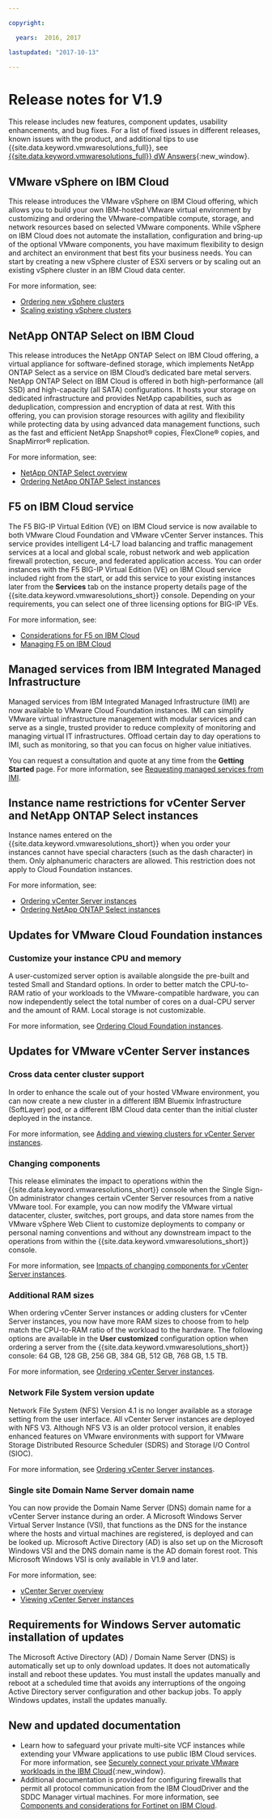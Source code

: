 ```yaml
---

copyright:

  years:  2016, 2017

lastupdated: "2017-10-13"

---
```


# Release notes for V1.9

This release includes new features, component updates, usability enhancements, and bug fixes. For a list of fixed issues in different releases, known issues with the product, and additional tips to use {{site.data.keyword.vmwaresolutions_full}}, see [{{site.data.keyword.vmwaresolutions_full}} dW Answers](https://developer.ibm.com/answers/topics/cloudvmw/){:new_window}.

## VMware vSphere on IBM Cloud

This release introduces the VMware vSphere on IBM Cloud offering, which allows you to build your own IBM-hosted VMware virtual environment by customizing and ordering the VMware-compatible compute, storage, and network resources based on selected VMware components. While vSphere on IBM Cloud does not automate the installation, configuration and bring-up of the optional VMware components, you have maximum flexibility to design and architect an environment that best fits your business needs. You can start by creating a new vSphere cluster of ESXi servers or by scaling out an existing vSphere cluster in an IBM Cloud data center.

For more information, see:
* [Ordering new vSphere clusters](../vsphere/vs_orderinginstances.html)
* [Scaling existing vSphere clusters](../vsphere/vs_scalingexistingclusters.html)

## NetApp ONTAP Select on IBM Cloud

This release introduces the NetApp ONTAP Select on IBM Cloud offering, a virtual appliance for software-defined storage, which implements NetApp ONTAP Select as a service on IBM Cloud’s dedicated bare metal servers. NetApp ONTAP Select on IBM Cloud is offered in both high-performance (all SSD) and high-capacity (all SATA) configurations.
It hosts your storage on dedicated infrastructure and provides NetApp capabilities, such as deduplication, compression and encryption of data at rest. With this offering, you can provision storage resources with agility and flexibility while protecting data by using advanced data management functions, such as the fast and efficient NetApp Snapshot® copies, FlexClone® copies, and SnapMirror® replication.

For more information, see:
* [NetApp ONTAP Select overview](../netapp/np_netappoverview.html#netapp-ontap-select-overview)
* [Ordering NetApp ONTAP Select instances](../netapp/np_orderinginstances.html#ordering-netapp-ontap-select-instances)

## F5 on IBM Cloud service

The F5 BIG-IP Virtual Edition (VE) on IBM Cloud service is now available to both VMware Cloud Foundation and VMware vCenter Server instances. This service provides intelligent L4-L7 load balancing and traffic management services at a local and global scale, robust network and web application firewall protection, secure, and federated application access.
You can order instances with the F5 BIG-IP Virtual Edition (VE) on IBM Cloud service included right from the start, or add this service to your existing instances later from the **Services** tab on the instance property details page of the {{site.data.keyword.vmwaresolutions_short}} console. Depending on your requirements, you can select one of three licensing options for BIG-IP VEs.

For more information, see:
* [Considerations for F5 on IBM Cloud](../services/f5_considerations.html#components-and-considerations-for-f5-on-ibm-cloud)
* [Managing F5 on IBM Cloud](../services/managing_f5.html#managing-f5-on-ibm-cloud)

## Managed services from IBM Integrated Managed Infrastructure

Managed services from IBM Integrated Managed Infrastructure (IMI) are now available to VMware Cloud Foundation instances. IMI can simplify VMware virtual infrastructure management with modular services and can serve as a single, trusted provider to reduce complexity of monitoring and managing virtual IT infrastructures. Offload certain day to day operations to IMI, such as monitoring, so that you can focus on higher value initiatives.

You can request a consultation and quote at any time from the **Getting Started** page.
For more information, see [Requesting managed services from IMI](../services/managing_imi.html#requesting-managed-services-from-imi).

## Instance name restrictions for vCenter Server and NetApp ONTAP Select instances

Instance names entered on the {{site.data.keyword.vmwaresolutions_short}} when you order your instances cannot have special characters (such as the dash character) in them. Only alphanumeric characters are allowed. This restriction does not apply to Cloud Foundation instances.

For more information, see:
* [Ordering vCenter Server instances](../vcenter/vc_orderinginstance.html)
* [Ordering NetApp ONTAP Select instances](../netapp/np_orderinginstances.html)

## Updates for VMware Cloud Foundation instances

### Customize your instance CPU and memory

A user-customized server option is available alongside the pre-built and tested Small and Standard options. In order to better match the CPU-to-RAM ratio of your workloads to the VMware-compatible hardware, you can now independently select the total number of cores on a dual-CPU server and the amount of RAM. Local storage is not customizable.

For more information, see [Ordering Cloud Foundation instances](../sddc/sd_orderinginstance.html).

## Updates for VMware vCenter Server instances

### Cross data center cluster support

In order to enhance the scale out of your hosted VMware environment, you can now create a new cluster in a different IBM Bluemix Infrastructure (SoftLayer) pod, or a different IBM Cloud data center than the initial cluster deployed in the instance.

For more information, see [Adding and viewing clusters for vCenter Server instances](../vcenter/vc_addingviewingclusters.html).

### Changing components

This release eliminates the impact to operations within the {{site.data.keyword.vmwaresolutions_short}} console when the Single Sign-On administrator changes certain vCenter Server resources from a native VMware tool. For example, you can now modify the VMware virtual datacenter, cluster, switches, port groups, and data store names from the VMware vSphere Web Client to customize deployments to company or personal naming conventions and without any downstream impact to the operations from within the {{site.data.keyword.vmwaresolutions_short}} console.

For more information, see [Impacts of changing components for vCenter Server instances](../vcenter/vcenter_chg_impact.html).

### Additional RAM sizes

When ordering vCenter Server instances or adding clusters for vCenter Server instances, you now have more RAM sizes to choose from to help match the CPU-to-RAM ratio of the workload to the hardware. The following options are available in the **User customized** configuration option when ordering a server from the {{site.data.keyword.vmwaresolutions_short}} console: 64 GB, 128 GB, 256 GB, 384 GB, 512 GB, 768 GB, 1.5 TB.

For more information, see [Ordering vCenter Server instances](../vcenter/vc_orderinginstance.html).

### Network File System version update

Network File System (NFS) Version 4.1 is no longer available as a storage setting from the user interface. All vCenter Server instances are deployed with NFS V3. Although NFS V3 is an older protocol version, it enables enhanced features on VMware environments with support for VMware Storage Distributed Resource Scheduler (SDRS) and Storage I/O Control (SIOC).

For more information, see [Ordering vCenter Server instances](../vcenter/vc_orderinginstance.html).

### Single site Domain Name Server domain name

You can now provide the Domain Name Server (DNS) domain name for a vCenter Server instance during an order. A Microsoft Windows Server Virtual Server Instance (VSI), that functions as the DNS for the instance where the hosts and virtual machines are registered, is deployed and can be looked up. Microsoft Active Directory (AD) is also set up on the Microsoft Windows VSI and the DNS domain name is the AD domain forest root. This Microsoft Windows VSI is only available in V1.9 and later.

For more information, see:
* [vCenter Server overview](../vcenter/vc_vcenterserveroverview.html)
* [Viewing vCenter Server instances](../vcenter/vc_viewinginstances.html)

## Requirements for Windows Server automatic installation of updates

The Microsoft Active Directory (AD) / Domain Name Server (DNS) is automatically set up to only download updates. It does not automatically install and reboot these updates. You must install the updates manually and reboot at a scheduled time that avoids any interruptions of the ongoing Active Directory server configuration and other backup jobs. To apply Windows updates, install the updates manually.

## New and updated documentation

* Learn how to safeguard your private multi-site VCF instances while extending your VMware applications to use public IBM Cloud services. For more information, see [Securely connect your private VMware workloads in the IBM Cloud](https://www.ibm.com/developerworks/library/se-securely-connect-private-vmware-workloads-ibm-cloud/index.html){:new_window}.
* Additional documentation is provided for configuring firewalls that permit all protocol communication from the IBM CloudDriver and the SDDC Manager virtual machines. For more information, see [Components and considerations for Fortinet on IBM Cloud](../services/fsa_considerations.html).
